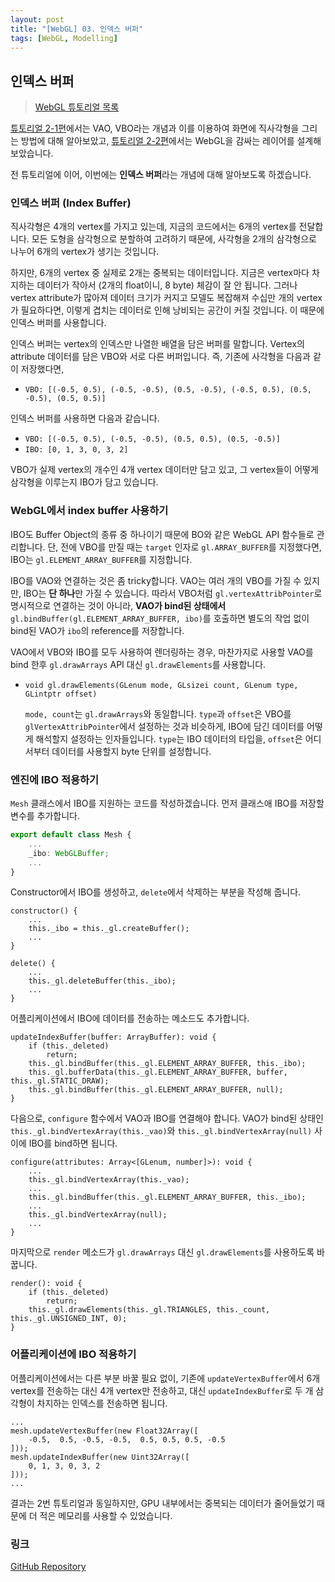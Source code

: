 ```yaml
---
layout: post
title: "[WebGL] 03. 인덱스 버퍼"
tags: [WebGL, Modelling]
---
```

## 인덱스 버퍼

> [WebGL 튜토리얼 목록]({{site.url}}/1_webgl-tutorials)

[튜토리얼 2-1편]({{site.url}}/2019/04/20/webgl-vao)에서는 VAO, VBO라는 개념과 이를 이용하여 화면에 직사각형을 그리는 방법에 대해 알아보았고, [튜토리얼 2-2편]({{site.url}}/2019/04/20/webgl-mesh)에서는 WebGL을 감싸는 레이어를 설계해 보았습니다.

전 튜토리얼에 이어, 이번에는 **인덱스 버퍼**라는 개념에 대해 알아보도록 하겠습니다.

<!--more-->

### 인덱스 버퍼 (Index Buffer)
직사각형은 4개의 vertex를 가지고 있는데, 지금의 코드에서는 6개의 vertex를 전달합니다. 모든 도형을 삼각형으로 분할하여 고려하기 때문에, 사각형을 2개의 삼각형으로 나누어 6개의 vertex가 생기는 것입니다.

하지만, 6개의 vertex 중 실제로 2개는 중복되는 데이터입니다. 지금은 vertex마다 차지하는 데이터가 작아서 (2개의 float이니, 8 byte) 체감이 잘 안 됩니다. 그러나 vertex attribute가 많아져 데이터 크기가 커지고 모델도 복잡해져 수십만 개의 vertex가 필요하다면, 이렇게 겹치는 데이터로 인해 낭비되는 공간이 커질 것입니다. 이 때문에 인덱스 버퍼를 사용합니다.

인덱스 버퍼는 vertex의 인덱스만 나열한 배열을 담은 버퍼를 말합니다. Vertex의 attribute 데이터를 담은 VBO와 서로 다른 버퍼입니다. 즉, 기존에 사각형을 다음과 같이 저장했다면,

- `VBO: [(-0.5, 0.5), (-0.5, -0.5), (0.5, -0.5), (-0.5, 0.5), (0.5, -0.5), (0.5, 0.5)]`

인덱스 버퍼를 사용하면 다음과 같습니다.

- `VBO: [(-0.5, 0.5), (-0.5, -0.5), (0.5, 0.5), (0.5, -0.5)]`
- `IBO: [0, 1, 3, 0, 3, 2]`

VBO가 실제 vertex의 개수인 4개 vertex 데이터만 담고 있고, 그 vertex들이 어떻게 삼각형을 이루는지 IBO가 담고 있습니다.

### WebGL에서 index buffer 사용하기

IBO도 Buffer Object의 종류 중 하나이기 때문에 BO와 같은 WebGL API 함수들로 관리합니다. 단, 전에 VBO를 만질 때는 `target` 인자로 `gl.ARRAY_BUFFER`를 지정했다면, IBO는 `gl.ELEMENT_ARRAY_BUFFER`를 지정합니다.

IBO를 VAO와 연결하는 것은 좀 tricky합니다. VAO는 여러 개의 VBO를 가질 수 있지만, IBO는 **단 하나**만 가질 수 있습니다. 따라서 VBO처럼 `gl.vertexAttribPointer`로 명시적으로 연결하는 것이 아니라, **VAO가 bind된 상태에서** `gl.bindBuffer(gl.ELEMENT_ARRAY_BUFFER, ibo)`를 호출하면 별도의 작업 없이 bind된 VAO가 `ibo`의 reference를 저장합니다.

VAO에서 VBO와 IBO를 모두 사용하여 렌더링하는 경우, 마찬가지로 사용할 VAO를 bind 한후 `gl.drawArrays` API 대신 `gl.drawElements`를 사용합니다.

- `void gl.drawElements(GLenum mode, GLsizei count, GLenum type, GLintptr offset)`

    `mode, count`는 `gl.drawArrays`와 동일합니다. `type`과 `offset`은 VBO를 `glVertexAttribPointer`에서 설정하는 것과 비슷하게, IBO에 담긴 데이터를 어떻게 해석할지 설정하는 인자들입니다. `type`는 IBO 데이터의 타입을, `offset`은 어디서부터 데이터를 사용할지 byte 단위를 설정합니다.

### 엔진에 IBO 적용하기

`Mesh` 클래스에서 IBO를 지원하는 코드를 작성하겠습니다. 먼저 클래스애 IBO를 저장할 변수를 추가합니다.
```typescript
export default class Mesh {
    ...
    _ibo: WebGLBuffer;
    ...
}
```

Constructor에서 IBO를 생성하고, `delete`에서 삭제하는 부분을 작성해 줍니다.
```
constructor() {
    ...
    this._ibo = this._gl.createBuffer();
    ...
}

delete() {
    ...
    this._gl.deleteBuffer(this._ibo);
    ...
}
```

어플리케이션에서 IBO에 데이터를 전송하는 메소드도 추가합니다.

```
updateIndexBuffer(buffer: ArrayBuffer): void {
    if (this._deleted)
        return;
    this._gl.bindBuffer(this._gl.ELEMENT_ARRAY_BUFFER, this._ibo);
    this._gl.bufferData(this._gl.ELEMENT_ARRAY_BUFFER, buffer, this._gl.STATIC_DRAW);
    this._gl.bindBuffer(this._gl.ELEMENT_ARRAY_BUFFER, null);
}
```

다음으로, `configure` 함수에서 VAO과 IBO를 연결해야 합니다. VAO가 bind된 상태인 `this._gl.bindVertexArray(this._vao)`와 `this._gl.bindVertexArray(null)` 사이에 IBO를 bind하면 됩니다.
```
configure(attributes: Array<[GLenum, number]>): void {
    ...
    this._gl.bindVertexArray(this._vao);
    ...
    this._gl.bindBuffer(this._gl.ELEMENT_ARRAY_BUFFER, this._ibo);
    ...
    this._gl.bindVertexArray(null);
    ...
}
```

마지막으로 `render` 메소드가 `gl.drawArrays` 대신 `gl.drawElements`를 사용하도록 바꿉니다.
```
render(): void {
    if (this._deleted)
        return;
    this._gl.drawElements(this._gl.TRIANGLES, this._count, this._gl.UNSIGNED_INT, 0);
}
```

### 어플리케이션에 IBO 적용하기

어플리케이션에서는 다른 부분 바꿀 필요 없이, 기존에 `updateVertexBuffer`에서 6개 vertex를 전송하는 대신 4개 vertex만 전송하고, 대신 `updateIndexBuffer`로 두 개 삼각형이 차지하는 인덱스를 전송하면 됩니다.

```
...
mesh.updateVertexBuffer(new Float32Array([
    -0.5,  0.5, -0.5, -0.5,  0.5, 0.5, 0.5, -0.5
]));
mesh.updateIndexBuffer(new Uint32Array([
    0, 1, 3, 0, 3, 2
]));
...
```

결과는 2번 튜토리얼과 동일하지만, GPU 내부에서는 중복되는 데이터가 줄어들었기 때문에 더 적은 메모리를 사용할 수 있었습니다.

### 링크

[GitHub Repository](https://github.com/inhibitor1217/webgl-tutorials/tree/master/tutorials/03-index-buffer)